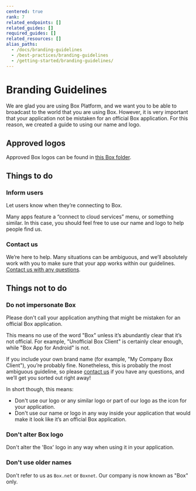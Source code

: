 ```yaml
---
centered: true
rank: 7
related_endpoints: []
related_guides: []
required_guides: []
related_resources: []
alias_paths:
  - /docs/branding-guidelines
  - /best-practices/branding-guidelines
  - /getting-started/branding-guidelines/
---
```


# Branding Guidelines

We are glad you are using Box Platform, and we want you to be able to
broadcast to the world that you are using Box. However, it is very important
that your application not be mistaken for an official Box application. For this
reason, we created a guide to using our name and logo.

## Approved logos

Approved Box logos can be found in [this Box folder][logos].

## Things to do

### Inform users

Let users know when they’re connecting to Box.

Many apps feature a “connect to cloud services” menu, or something similar. In
this case, you should feel free to use our name and logo to help people find us.

### Contact us

We’re here to help. Many situations can be ambiguous, and we’ll absolutely work
with you to make sure that your app works within our guidelines. [Contact
us with any questions][contact].

## Things not to do

### Do not impersonate Box

Please don't call your application anything that might be mistaken for an
official Box application.

This means no use of the word "Box" unless it’s abundantly clear that it’s not
official. For example, "Unofficial Box Client" is certainly clear enough, while
"Box App for Android" is not.

If you include your own brand name (for example,
"My Company Box Client"), you’re probably fine. Nonetheless, this is probably the
most ambiguous guideline, so please [contact us][contact] if you have any
questions, and we’ll get you sorted out right away!

In short though, this means:

* Don't use our logo or any similar logo or part of our logo as the icon for your
  application.
* Don't use our name or logo in any way inside your application that would make
  it look like it’s an official Box application.

### Don't alter Box logo

Don't alter the 'Box' logo in any way when using it in your application.

### Don't use older names

Don't refer to us as `Box.net` or `Boxnet`. Our company is now known as
"Box" only.

<!-- i18n-enable localize-links -->
[logos]: https://cloud.box.com/s/v1yn0eyqpxx657brrgcn
[contact]: https://support.box.com/hc/en-us/requests/new
<!-- i18n-enable localize-links -->
